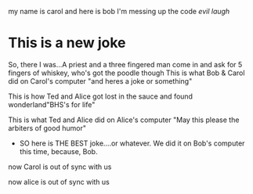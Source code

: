 
my name is carol and here is bob
I'm messing up the code *evil laugh*

# This is a new joke 
So, there I was...A priest and a three fingered man come in and ask for 5 fingers of whiskey, who's got the poodle though
This is what Bob & Carol did on Carol's computer "and heres a joke or something"


This is how Ted and Alice got lost in the sauce and found wonderland"BHS's for life"

This is what Ted and Alice did on Alice's computer 
"May this please the arbiters of good humor"


* SO here is THE BEST joke....or whatever. We did it on Bob's computer this time, because, Bob.

now Carol is out of sync with us

now alice is out of sync with us

